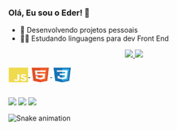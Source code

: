 ### Olá, Eu sou o Eder! 👋

- 🔬 Desenvolvendo projetos pessoais
- ✍🏼 Estudando linguagens para dev Front End

<div align="center">
  <a href="https://github.com/edermateus1">
 <img height="120em" src="https://github-readme-stats.vercel.app/api?username=edermateus1&show_icons=true&theme=dracula&include_all_commits=true&count_private=true"/>
 <img height="120em" src="https://github-readme-stats.vercel.app/api/top-langs/?username=edermateus1&layout=compact&langs_count=7&theme=dracula"/>
</div>
 <div style="display: inline_block"><br>
  <img align="center" alt="Eder-Js" height="30" width="40" src="https://raw.githubusercontent.com/devicons/devicon/master/icons/javascript/javascript-plain.svg">
  <img align="center" alt="Eder-HTML" height="30" width="40" src="https://raw.githubusercontent.com/devicons/devicon/master/icons/html5/html5-original.svg">
  <img align="center" alt="Eder-CSS" height="30" width="40" src="https://raw.githubusercontent.com/devicons/devicon/master/icons/css3/css3-original.svg">
  
</div>
  
  ##
  <div> 
    <a href="https://www.instagram.com/edermateus_1" target="_blank"><img src="https://img.shields.io/badge/-Instagram-%23E4405F?style=for-the-badge&logo=instagram&logoColor=white"     target="_blank"></a>
    <a href = "mailto:edermateus6@gmail.com"><img src="https://img.shields.io/badge/-Gmail-%23333?style=for-the-badge&logo=gmail&logoColor=white" target="_blank"></a>
    <a href="https://www.linkedin.com/in/eder-mateus-arcenego-856106231/" target="_blank"><img src="https://img.shields.io/badge/-LinkedIn-%230077B5?style=for-the-badge&logo=linkedin&logoColor=white"     target="_blank"></a> 
    
  ![Snake animation](https://github.com/edermateus1/edermateus1/blob/output/github-contribution-grid-snake.svg) 
  </div>
